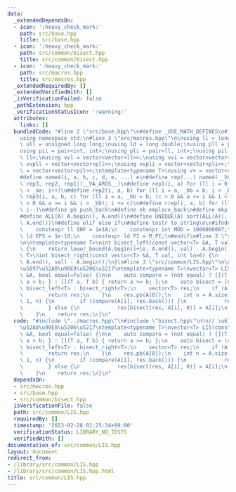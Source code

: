 ```yaml
---
data:
  _extendedDependsOn:
  - icon: ':heavy_check_mark:'
    path: src/base.hpp
    title: src/base.hpp
  - icon: ':heavy_check_mark:'
    path: src/common/bisect.hpp
    title: src/common/bisect.hpp
  - icon: ':heavy_check_mark:'
    path: src/macros.hpp
    title: src/macros.hpp
  _extendedRequiredBy: []
  _extendedVerifiedWith: []
  _isVerificationFailed: false
  _pathExtension: hpp
  _verificationStatusIcon: ':warning:'
  attributes:
    links: []
  bundledCode: "#line 2 \"src/base.hpp\"\n#define _USE_MATH_DEFINES\n#include <bits/stdc++.h>\n\
    using namespace std;\n#line 3 \"src/macros.hpp\"\n\nusing ll = long long;\nusing\
    \ ull = unsigned long long;\nusing ld = long double;\nusing pll = pair<ll, ll>;\n\
    using pii = pair<int, int>;\nusing pli = pair<ll, int>;\nusing pil = pair<int,\
    \ ll>;\nusing vvl = vector<vector<ll>>;\nusing vvi = vector<vector<int>>;\nusing\
    \ vvpll = vector<vector<pll>>;\nusing vvpli = vector<vector<pli>>;\nusing vvpil\
    \ = vector<vector<pil>>;\ntemplate<typename T>\nusing vv = vector<vector<T>>;\n\
    #define name4(i, a, b, c, d, e, ...) e\n#define rep(...) name4(__VA_ARGS__, rep4,\
    \ rep3, rep2, rep1)(__VA_ARGS__)\n#define rep1(i, a) for (ll i = 0, _aa = a; i\
    \ < _aa; i++)\n#define rep2(i, a, b) for (ll i = a, _bb = b; i < _bb; i++)\n#define\
    \ rep3(i, a, b, c) for (ll i = a, _bb = b; (c > 0 && a <= i && i < _bb) or (c\
    \ < 0 && a >= i && i > _bb); i += c)\n#define rrep(i, a, b) for (ll i=(a); i>(b);\
    \ i--)\n#define pb push_back\n#define eb emplace_back\n#define mkp make_pair\n\
    #define ALL(A) A.begin(), A.end()\n#define UNIQUE(A) sort(ALL(A)), A.erase(unique(ALL(A)),\
    \ A.end())\n#define elif else if\n#define tostr to_string\n\n#ifndef CONSTANTS\n\
    \    constexpr ll INF = 1e18;\n    constexpr int MOD = 1000000007;\n    constexpr\
    \ ld EPS = 1e-10;\n    constexpr ld PI = M_PI;\n#endif\n#line 3 \"src/common/bisect.hpp\"\
    \n\ntemplate<typename T>\nint bisect_left(const vector<T> &A, T val, int lo=0)\
    \ {\n    return lower_bound(A.begin()+lo, A.end(), val) - A.begin();\n}\n\ntemplate<typename\
    \ T>\nint bisect_right(const vector<T> &A, T val, int lo=0) {\n    return upper_bound(A.begin()+lo,\
    \ A.end(), val) - A.begin();\n}\n#line 3 \"src/common/LIS.hpp\"\n\n// \u6700\u5C0F\
    \u5897\u52A0\u90E8\u5206\u5217\ntemplate<typename T>\nvector<T> LIS(const vector<T>\
    \ &A, bool equal=false) {\n\n    auto compare = (not equal) ? [](T a, T b) { return\
    \ a > b; } : [](T a, T b) { return a >= b; };\n    auto bisect = (not equal) ?\
    \ bisect_left<T> : bisect_right<T>;\n    vector<T> res;\n    if (A.empty()) {\n\
    \        return res;\n    }\n    res.pb(A[0]);\n    int n = A.size();\n    rep(i,\
    \ 1, n) {\n        if (compare(A[i], res.back())) {\n            res.pb(A[i]);\n\
    \        } else {\n            res[bisect(res, A[i], 0)] = A[i];\n        }\n\
    \    }\n    return res;\n}\n"
  code: "#include \"../macros.hpp\"\n#include \"bisect.hpp\"\n\n// \u6700\u5C0F\u5897\
    \u52A0\u90E8\u5206\u5217\ntemplate<typename T>\nvector<T> LIS(const vector<T>\
    \ &A, bool equal=false) {\n\n    auto compare = (not equal) ? [](T a, T b) { return\
    \ a > b; } : [](T a, T b) { return a >= b; };\n    auto bisect = (not equal) ?\
    \ bisect_left<T> : bisect_right<T>;\n    vector<T> res;\n    if (A.empty()) {\n\
    \        return res;\n    }\n    res.pb(A[0]);\n    int n = A.size();\n    rep(i,\
    \ 1, n) {\n        if (compare(A[i], res.back())) {\n            res.pb(A[i]);\n\
    \        } else {\n            res[bisect(res, A[i], 0)] = A[i];\n        }\n\
    \    }\n    return res;\n}\n"
  dependsOn:
  - src/macros.hpp
  - src/base.hpp
  - src/common/bisect.hpp
  isVerificationFile: false
  path: src/common/LIS.hpp
  requiredBy: []
  timestamp: '2023-02-28 01:25:34+09:00'
  verificationStatus: LIBRARY_NO_TESTS
  verifiedWith: []
documentation_of: src/common/LIS.hpp
layout: document
redirect_from:
- /library/src/common/LIS.hpp
- /library/src/common/LIS.hpp.html
title: src/common/LIS.hpp
---
```


